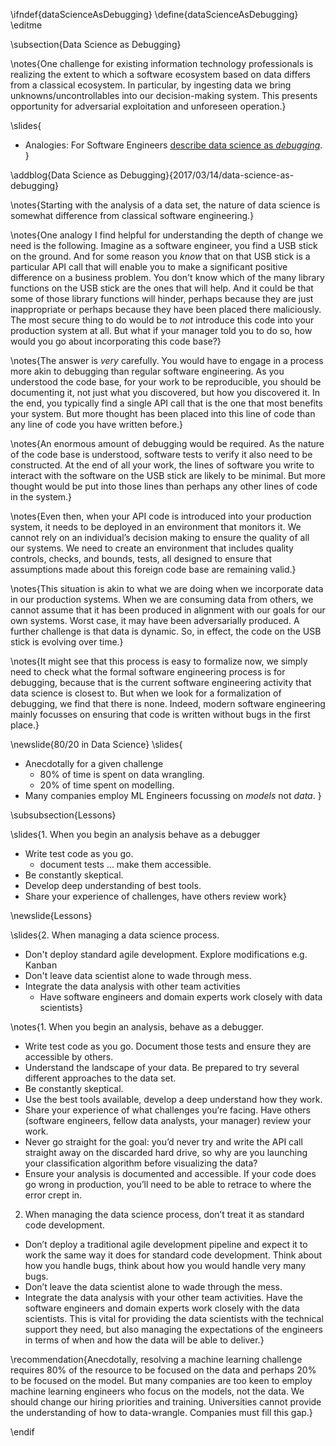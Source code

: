 \ifndef{dataScienceAsDebugging}
\define{dataScienceAsDebugging}
\editme

\subsection{Data Science as Debugging}

\notes{One challenge for existing information technology professionals
is realizing the extent to which a software ecosystem based on data
differs from a classical ecosystem. In particular, by ingesting data
we bring unknowns/uncontrollables into our decision-making
system. This presents opportunity for adversarial exploitation and
unforeseen operation.}

\slides{
* Analogies: For Software Engineers [describe data science as *debugging*](http://inverseprobability.com/2017/03/14/data-science-as-debugging).
}

\addblog{Data Science as Debugging}{2017/03/14/data-science-as-debugging}

\notes{Starting with the analysis of a data set, the nature of data
science is somewhat difference from classical software engineering.}

\notes{One analogy I find helpful for understanding the depth of
change we need is the following. Imagine as a software engineer, you
find a USB stick on the ground. And for some reason you *know* that on
that USB stick is a particular API call that will enable you to make a
significant positive difference on a business problem. You don't know
which of the many library functions on the USB stick are the ones that
will help. And it could be that some of those library functions will
hinder, perhaps because they are just inappropriate or perhaps because
they have been placed there maliciously. The most secure thing to do
would be to *not* introduce this code into your production system at all. But
what if your manager told you to do so, how would you go about
incorporating this code base?}

\notes{The answer is *very* carefully. You would have to engage in a process
more akin to debugging than regular software engineering. As you
understood the code base, for your work to be reproducible, you should
be documenting it, not just what you discovered, but how you discovered
it. In the end, you typically find a single API call that is the one
that most benefits your system. But more thought has been placed into
this line of code than any line of code you have written before.}

\notes{An enormous amount of debugging would be required. As the
nature of the code base is understood, software tests to verify it
also need to be constructed. At the end of all your work, the lines of
software you write to interact with the software on the USB
stick are likely to be minimal. But more thought would be put into
those lines than perhaps any other lines of code in the system.}

\notes{Even then, when your API code is introduced into your production system,
it needs to be deployed in an environment that monitors it. We cannot
rely on an individual’s decision making to ensure the quality of all our
systems. We need to create an environment that includes quality
controls, checks, and bounds, tests, all designed to ensure that
assumptions made about this foreign code base are remaining valid.}

\notes{This situation is akin to what we are doing when we incorporate data in
our production systems. When we are consuming data from others, we
cannot assume that it has been produced in alignment with our goals for
our own systems. Worst case, it may have been adversarially produced. A
further challenge is that data is dynamic. So, in effect, the code on
the USB stick is evolving over time.}

\notes{It might see that this process is easy to formalize now, we
simply need to check what the formal software engineering process is
for debugging, because that is the current software engineering
activity that data science is closest to. But when we look for a
formalization of debugging, we find that there is none. Indeed, modern
software engineering mainly focusses on ensuring that code is written
without bugs in the first place.}

\newslide{80/20 in Data Science}
\slides{
* Anecdotally for a given challenge 
    * 80% of time is spent on data wrangling.
	* 20% of time spent on modelling.
* Many companies employ ML Engineers focussing on *models* not *data*.
}

\subsubsection{Lessons}

\slides{1. When you begin an analysis behave as a debugger
* Write test code as you go. 
  * document tests ... make them accessible.
* Be constantly skeptical.
* Develop deep understanding of best tools.
* Share your experience of challenges, have others review work}

\newslide{Lessons}

\slides{2. When managing a data science process.
  * Don't deploy standard agile development. Explore modifications e.g. Kanban
  * Don't leave data scientist alone to wade through mess.
  * Integrate the data analysis with other team activities
    * Have software engineers and domain experts work closely with data scientists}

\notes{1. When you begin an analysis, behave as a debugger.
  * Write test code as you go. Document those tests and ensure they are accessible by others.
  * Understand the landscape of your data. Be prepared to try several different approaches to the data set.
  * Be constantly skeptical.
  * Use the best tools available, develop a deep understand how they work.
  * Share your experience of what challenges you’re facing. Have others (software engineers, fellow data analysts, your manager) review your work.
  * Never go straight for the goal: you’d never try and write the API call straight away on the discarded hard drive, so why are you launching your classification algorithm before visualizing the data?
  * Ensure your analysis is documented and accessible. If your code does go wrong in production, you’ll need to be able to retrace to where the error crept in.
2. When managing the data science process, don’t treat it as standard code development.
  * Don’t deploy a traditional agile development pipeline and expect it to work the same way it does for standard code development. Think about how you handle bugs, think about how you would handle very many bugs.
  * Don’t leave the data scientist alone to wade through the mess.
  * Integrate the data analysis with your other team activities. Have the software engineers and domain experts work closely with the data scientists. This is vital for providing the data scientists with the technical support they need, but also managing the expectations of the engineers in terms of when and how the data will be able to deliver.}

\recommendation{Anecdotally, resolving a machine learning challenge
requires 80% of the resource to be focused on the data and perhaps 20%
to be focused on the model. But many companies are too keen to employ
machine learning engineers who focus on the models, not the data. We
should change our hiring priorities and training. Universities cannot
provide the understanding of how to data-wrangle.  Companies must fill
this gap.}


\endif
